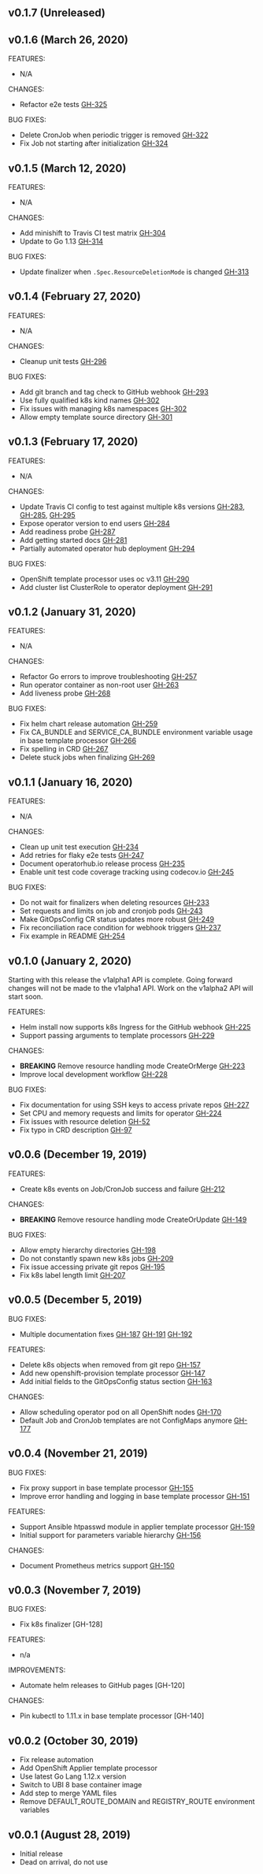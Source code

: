 ## v0.1.7 (Unreleased)

## v0.1.6 (March 26, 2020)
FEATURES:
* N/A

CHANGES:
* Refactor e2e tests [GH-325](https://github.com/KohlsTechnology/eunomia/pull/325)

BUG FIXES:
* Delete CronJob when periodic trigger is removed [GH-322](https://github.com/KohlsTechnology/eunomia/pull/322)
* Fix Job not starting after initialization [GH-324](https://github.com/KohlsTechnology/eunomia/pull/324)

## v0.1.5 (March 12, 2020)
FEATURES:
* N/A

CHANGES:
* Add minishift to Travis CI test matrix [GH-304](https://github.com/KohlsTechnology/eunomia/pull/304)
* Update to Go 1.13 [GH-314](https://github.com/KohlsTechnology/eunomia/pull/314)

BUG FIXES:
* Update finalizer when `.Spec.ResourceDeletionMode` is changed [GH-313](https://github.com/KohlsTechnology/eunomia/pull/313)

## v0.1.4 (February 27, 2020)
FEATURES:
* N/A

CHANGES:
* Cleanup unit tests [GH-296](https://github.com/KohlsTechnology/eunomia/pull/296)

BUG FIXES:
* Add git branch and tag check to GitHub webhook [GH-293](https://github.com/KohlsTechnology/eunomia/pull/293)
* Use fully qualified k8s kind names [GH-302](https://github.com/KohlsTechnology/eunomia/pull/302)
* Fix issues with managing k8s namespaces [GH-302](https://github.com/KohlsTechnology/eunomia/pull/302)
* Allow empty template source directory [GH-301](https://github.com/KohlsTechnology/eunomia/pull/301)

## v0.1.3 (February 17, 2020)
FEATURES:
* N/A

CHANGES:
* Update Travis CI config to test against multiple k8s versions [GH-283](https://github.com/KohlsTechnology/eunomia/pull/283), [GH-285](https://github.com/KohlsTechnology/eunomia/pull/285), [GH-295](https://github.com/KohlsTechnology/eunomia/pull/295)
* Expose operator version to end users [GH-284](https://github.com/KohlsTechnology/eunomia/pull/284)
* Add readiness probe [GH-287](https://github.com/KohlsTechnology/eunomia/pull/287)
* Add getting started docs [GH-281](https://github.com/KohlsTechnology/eunomia/pull/281)
* Partially automated operator hub deployment [GH-294](https://github.com/KohlsTechnology/eunomia/pull/294)

BUG FIXES:
* OpenShift template processor uses oc v3.11 [GH-290](https://github.com/KohlsTechnology/eunomia/pull/290)
* Add cluster list ClusterRole to operator deployment [GH-291](https://github.com/KohlsTechnology/eunomia/pull/291)

## v0.1.2 (January 31, 2020)
FEATURES:
* N/A

CHANGES:
* Refactor Go errors to improve troubleshooting [GH-257](https://github.com/KohlsTechnology/eunomia/pull/257)
* Run operator container as non-root user [GH-263](https://github.com/KohlsTechnology/eunomia/pull/263)
* Add liveness probe [GH-268](https://github.com/KohlsTechnology/eunomia/pull/268)

BUG FIXES:
* Fix helm chart release automation [GH-259](https://github.com/KohlsTechnology/eunomia/pull/259)
* Fix CA_BUNDLE and SERVICE_CA_BUNDLE environment variable usage in base template processor [GH-266](https://github.com/KohlsTechnology/eunomia/pull/266)
* Fix spelling in CRD [GH-267](https://github.com/KohlsTechnology/eunomia/pull/267)
* Delete stuck jobs when finalizing [GH-269](https://github.com/KohlsTechnology/eunomia/pull/269)

## v0.1.1 (January 16, 2020)
FEATURES:
* N/A

CHANGES:
* Clean up unit test execution [GH-234](https://github.com/KohlsTechnology/eunomia/pull/234)
* Add retries for flaky e2e tests [GH-247](https://github.com/KohlsTechnology/eunomia/pull/247)
* Document operatorhub.io release process [GH-235](https://github.com/KohlsTechnology/eunomia/pull/235)
* Enable unit test code coverage tracking using codecov.io [GH-245](https://github.com/KohlsTechnology/eunomia/pull/245)

BUG FIXES:
* Do not wait for finalizers when deleting resources [GH-233](https://github.com/KohlsTechnology/eunomia/pull/233)
* Set requests and limits on job and cronjob pods [GH-243](https://github.com/KohlsTechnology/eunomia/pull/243)
* Make GitOpsConfig CR status updates more robust [GH-249](https://github.com/KohlsTechnology/eunomia/pull/249)
* Fix reconciliation race condition for webhook triggers [GH-237](https://github.com/KohlsTechnology/eunomia/pull/237)
* Fix example in README [GH-254](https://github.com/KohlsTechnology/eunomia/pull/254)

## v0.1.0 (January 2, 2020)
Starting with this release the v1alpha1 API is complete. Going forward changes will not be made to the v1alpha1 API. Work on the v1alpha2 API will start soon.

FEATURES:
* Helm install now supports k8s Ingress for the GitHub webhook [GH-225](https://github.com/KohlsTechnology/eunomia/pull/225)
* Support passing arguments to template processors [GH-229](https://github.com/KohlsTechnology/eunomia/pull/229)

CHANGES:
* **BREAKING** Remove resource handling mode CreateOrMerge [GH-223](https://github.com/KohlsTechnology/eunomia/pull/223)
* Improve local development workflow [GH-228](https://github.com/KohlsTechnology/eunomia/pull/228)

BUG FIXES:
* Fix documentation for using SSH keys to access private repos [GH-227](https://github.com/KohlsTechnology/eunomia/pull/227)
* Set CPU and memory requests and limits for operator [GH-224](https://github.com/KohlsTechnology/eunomia/pull/224)
* Fix issues with resource deletion [GH-52](https://github.com/KohlsTechnology/eunomia/pull/52)
* Fix typo in CRD description [GH-97](https://github.com/KohlsTechnology/eunomia/pull/97)

## v0.0.6 (December 19, 2019)
FEATURES:
* Create k8s events on Job/CronJob success and failure [GH-212](https://github.com/KohlsTechnology/eunomia/pull/212)

CHANGES:
* **BREAKING** Remove resource handling mode CreateOrUpdate [GH-149](https://github.com/KohlsTechnology/eunomia/pull/149)

BUG FIXES:
* Allow empty hierarchy directories [GH-198](https://github.com/KohlsTechnology/eunomia/pull/198)
* Do not constantly spawn new k8s jobs [GH-209](https://github.com/KohlsTechnology/eunomia/pull/209)
* Fix issue accessing private git repos [GH-195](https://github.com/KohlsTechnology/eunomia/pull/195)
* Fix k8s label length limit [GH-207](https://github.com/KohlsTechnology/eunomia/pull/207)

## v0.0.5 (December 5, 2019)
BUG FIXES:
* Multiple documentation fixes [GH-187](https://github.com/KohlsTechnology/eunomia/pull/187) [GH-191](https://github.com/KohlsTechnology/eunomia/pull/191) [GH-192](https://github.com/KohlsTechnology/eunomia/pull/192)

FEATURES:
* Delete k8s objects when removed from git repo [GH-157](https://github.com/KohlsTechnology/eunomia/pull/157)
* Add new openshift-provision template processor [GH-147](https://github.com/KohlsTechnology/eunomia/pull/147)
* Add initial fields to the GitOpsConfig status section [GH-163](https://github.com/KohlsTechnology/eunomia/pull/163)

CHANGES:
* Allow scheduling operator pod on all OpenShift nodes [GH-170](https://github.com/KohlsTechnology/eunomia/pull/170)
* Default Job and CronJob templates are not ConfigMaps anymore [GH-177](https://github.com/KohlsTechnology/eunomia/pull/177)

## v0.0.4 (November 21, 2019)
BUG FIXES:
* Fix proxy support in base template processor [GH-155](https://github.com/KohlsTechnology/eunomia/pull/155)
* Improve error handling and logging in base template processor [GH-151](https://github.com/KohlsTechnology/eunomia/pull/151)

FEATURES:
* Support Ansible htpasswd module in applier template processor [GH-159](https://github.com/KohlsTechnology/eunomia/pull/159)
* Initial support for parameters variable hierarchy [GH-156](https://github.com/KohlsTechnology/eunomia/pull/156)

CHANGES:
* Document Prometheus metrics support [GH-150](https://github.com/KohlsTechnology/eunomia/pull/150)

## v0.0.3 (November 7, 2019)
BUG FIXES:
* Fix k8s finalizer [GH-128]

FEATURES:
* n/a

IMPROVEMENTS:
* Automate helm releases to GitHub pages [GH-120]

CHANGES:
* Pin kubectl to 1.11.x in base template processor [GH-140]

## v0.0.2 (October 30, 2019)
* Fix release automation
* Add OpenShift Applier template processor
* Use latest Go Lang 1.12.x version
* Switch to UBI 8 base container image
* Add step to merge YAML files
* Remove DEFAULT_ROUTE_DOMAIN and REGISTRY_ROUTE environment variables

## v0.0.1 (August 28, 2019)
* Initial release
* Dead on arrival, do not use
